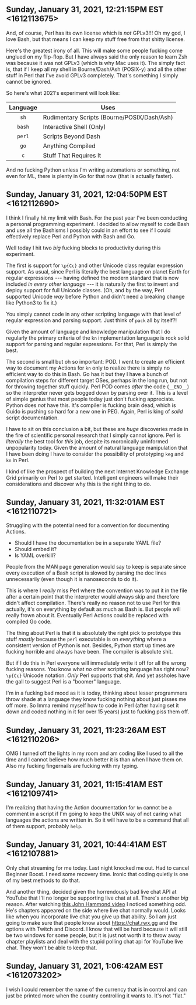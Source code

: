 ## Sunday, January 31, 2021, 12:21:15PM EST <1612113675>

And, of course, Perl has its own license which is *not* GPLv3!!! Oh my
god, I love Bash, but that means I can keep my stuff free from that
shitty license.

Here's the greatest irony of all. This will make some people fucking
come unglued on my flip-flop. But I have always said the only reason to
learn Zsh was because it was not GPLv3 (which is why Mac uses it). The
simply fact is, that if I keep all my shell in Bourne/Dash/Ash (POSIX-y)
and all the other stuff in Perl that I've avoid GPLv3 completely. That's
something I simply cannot be ignored.

So here's what 2021's experiment will look like:

Language|Uses
|:-:|-
`sh`|Rudimentary Scripts (Bourne/POSIX/Dash/Ash)
`bash`|Interactive Shell (Only)
`perl`|Scripts Beyond Dash
`go`|Anything Compiled
`c`|Stuff That Requires It

And no fucking Python unless I'm writing automations or something, not
even for ML, there is plenty in Go for that now (that is actually
faster).

## Sunday, January 31, 2021, 12:04:50PM EST <1612112690>

I think I finally hit my limit with Bash. For the past year I've been
conducting a personal programming experiment. I decided to allow myself
to code Bash and use all the Bashisms I possibly could in an effort to
see if I could effectively replace Perl and Python with Bash and Go.

Well today I hit two *big* fucking blocks to productivity during this
experiment.

The first is support for `\p{Cc}` and other Unicode class regular
expression support. As usual, since Perl is literally the best language
on planet Earth for regular expressions --- having defined the modern
standard that is now included *in every other language* --- it is
naturally the first to invent and deploy support for full Unicode
classes. (Oh, and by the way, Perl supported Unicode *way* before Python
and didn't need a breaking change like Python3 to fix it.)

You simply cannot code in any other scripting language with that level
of regular expression and parsing support. Just think of `pack` all by
itself?!

Given the amount of language and knowledge manipulation that I do
regularly the primary criteria of the `kn` implementation language is
rock solid support for parsing and regular expressions. For that, Perl
is simply the best.

The second is small but oh so important: POD. I went to create an
efficient way to document my Actions for `kn` only to realize there is
simply no efficient way to do this in Bash. Go has it but they I have a
bunch of compilation steps for different target OSes, perhaps in the
long run, but not for throwing together stuff quickly. Perl POD comes
*after* the code (`__END__`) so the interpreter never gets bogged down
by parsing over it. This is a level of simple genius that most people
today just don't fucking appreciate. Python does *not* have this. It's
compiler is fucking brain dead, which is Guido is pushing so hard for a
new one in PEG. Again, Perl is king of *solid* script documentation.

I have to sit on this conclusion a bit, but these are *huge* discoveries
made in the fire of scientific personal research that I simply cannot
ignore. Perl is *literally* the best tool for *this* job, despite its
moronically uninformed unpopularity today. Given the amount of natural
language manipulation that I have been doing I have to consider the
possibility of prototyping `keg` and `kn` in Perl. 

I kind of like the prospect of building the next Internet Knowledge
Exchange Grid primarily on Perl to get started. Intelligent engineers
will make their considerations and discover why this is the right thing
to do.

## Sunday, January 31, 2021, 11:32:01AM EST <1612110721>

Struggling with the potential need for a convention for documenting
Actions. 

* Should I have the documentation be in a separate YAML file?
* Should embed it?
* Is YAML overkill?

People from the MAN page generation would say to keep is separate since
every execution of a Bash script is slowed by parsing the doc lines
unnecessarily (even though it is nanoseconds to do it).

This is where I *really* miss Perl where the convention was to put it in
the file after a certain point that the interpreter would always skip
and therefore didn't affect compilation. There's really no reason not to
use Perl for this actually, it's on everything by default as much as
Bash is. But people will really frown about it. Eventually Perl Actions
could be replaced with compiled Go code.

The thing about Perl is that it is absolutely the right pick to
prototype this stuff *mostly* because the `perl` executable is on
*everything* where a consistent version of Python is not. Besides,
Python start up times are fucking horrible and always have been. The
compiler is absolute shit.

But if I do this in Perl everyone will immediately write it off for all
the wrong fucking reasons. You know what *no* other scripting language has
right now? `\p{Cc}` Unicode notation. *Only* Perl supports that shit.
And yet assholes have the gall to suggest Perl is a "boomer" language.

I'm in a fucking bad mood as it is today, thinking about lesser
programmers throw shade at a language they know fucking nothing about
just pisses me off more. So Imma remind myself how to code in Perl
(after having set it down and coded nothing in it for over 15 years)
just to fucking piss them off.

## Sunday, January 31, 2021, 11:23:26AM EST <1612110206>

OMG I turned off the lights in my room and am coding like I used to all
the time and I cannot believe how much better it is than when I have
them on. Also my fucking fingernails are fucking with my typing. 

## Sunday, January 31, 2021, 11:15:41AM EST <1612109741>

I'm realizing that having the Action documentation for `kn` cannot be a
comment in a script if I'm going to keep the UNIX way of not caring what
languages the actions are written in. So it will have to be a command
that all of them support, probably `help`.

## Sunday, January 31, 2021, 10:44:41AM EST <1612107881>

Only chat streaming for me today. Last night knocked me out. Had to
cancel Beginner Boost. I need some recovery time. Ironic that coding
quietly is one of my best methods to do that.

And another thing, decided given the horrendously bad live chat API at
YouTube that I'll no longer be supporting live chat at all. There's
another *big* reason. After watching [this John Hammond
video](https://duck.com/lite?kd=-1&kp=-1&q=this+John+Hammond+SUDO+video) I
noticed something odd. He's chapters appeared on the side where live
chat normally would. Looks like when you incorporate live chat you give
up that ability. So I am just going to make sure that people know about
<https://chat.rwx.gg> and the options with Twitch and Discord. I know
that will be hard because it will still be two windows for some people,
but it is just not worth it to throw away chapter playlists and deal
with the stupid polling chat api for YouTube live chat. They won't be
able to keep that.

## Sunday, January 31, 2021, 1:06:42AM EST <1612073202>

I wish I could remember the name of the currency that is in control and
can just be printed more when the country controlling it wants to. It's
not "fiat."

